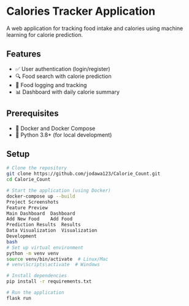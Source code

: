 # Calories Tracker Application

A web application for tracking food intake and calories using machine learning for calorie prediction.

## Features

- ✅ User authentication (login/register)
- 🔍 Food search with calorie prediction
- 📝 Food logging and tracking
- 📊 Dashboard with daily calorie summary

## Prerequisites

- 🐳 Docker and Docker Compose
- 🐍 Python 3.8+ (for local development)

## Setup

```bash
# Clone the repository
git clone https://github.com/jodawa123/Calorie_Count.git
cd Calorie_Count

# Start the application (using Docker)
docker-compose up --build
Project Screenshots
Feature	Preview
Main Dashboard	Dashboard
Add New Food	Add Food
Prediction Results	Results
Data Visualization	Visualization
Development
bash
# Set up virtual environment
python -m venv venv
source venv/bin/activate  # Linux/Mac
# venv\Scripts\activate  # Windows

# Install dependencies
pip install -r requirements.txt

# Run the application
flask run